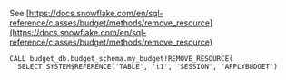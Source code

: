 See [https://docs.snowflake.com/en/sql-reference/classes/budget/methods/remove_resource](https://docs.snowflake.com/en/sql-reference/classes/budget/methods/remove_resource)
```
CALL budget_db.budget_schema.my_budget!REMOVE_RESOURCE(
  SELECT SYSTEM$REFERENCE('TABLE', 't1', 'SESSION', 'APPLYBUDGET')
```
